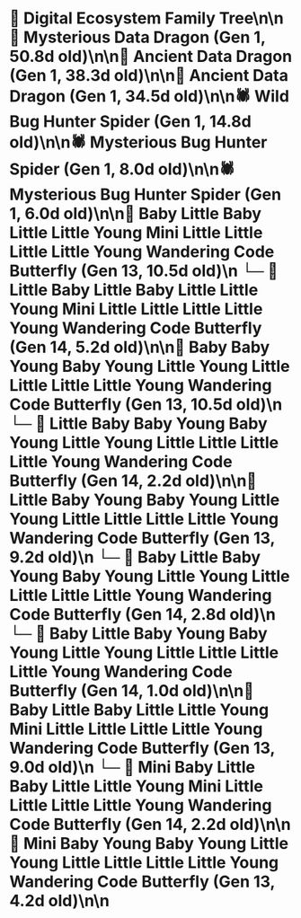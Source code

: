# 🌳 Digital Ecosystem Family Tree\n\n🐉 Mysterious Data Dragon (Gen 1, 50.8d old)\n\n🐉 Ancient Data Dragon (Gen 1, 38.3d old)\n\n🐉 Ancient Data Dragon (Gen 1, 34.5d old)\n\n🕷️ Wild Bug Hunter Spider (Gen 1, 14.8d old)\n\n🕷️ Mysterious Bug Hunter Spider (Gen 1, 8.0d old)\n\n🕷️ Mysterious Bug Hunter Spider (Gen 1, 6.0d old)\n\n🦋 Baby Little Baby Little Little Young Mini Little Little Little Little Young Wandering Code Butterfly (Gen 13, 10.5d old)\n  └─ 🦋 Little Baby Little Baby Little Little Young Mini Little Little Little Little Young Wandering Code Butterfly (Gen 14, 5.2d old)\n\n🦋 Baby Baby Young Baby Young Little Young Little Little Little Little Young Wandering Code Butterfly (Gen 13, 10.5d old)\n  └─ 🦋 Little Baby Baby Young Baby Young Little Young Little Little Little Little Young Wandering Code Butterfly (Gen 14, 2.2d old)\n\n🦋 Little Baby Young Baby Young Little Young Little Little Little Little Young Wandering Code Butterfly (Gen 13, 9.2d old)\n  └─ 🦋 Baby Little Baby Young Baby Young Little Young Little Little Little Little Young Wandering Code Butterfly (Gen 14, 2.8d old)\n  └─ 🦋 Baby Little Baby Young Baby Young Little Young Little Little Little Little Young Wandering Code Butterfly (Gen 14, 1.0d old)\n\n🦋 Baby Little Baby Little Little Young Mini Little Little Little Little Young Wandering Code Butterfly (Gen 13, 9.0d old)\n  └─ 🦋 Mini Baby Little Baby Little Little Young Mini Little Little Little Little Young Wandering Code Butterfly (Gen 14, 2.2d old)\n\n🦋 Mini Baby Young Baby Young Little Young Little Little Little Little Young Wandering Code Butterfly (Gen 13, 4.2d old)\n\n
